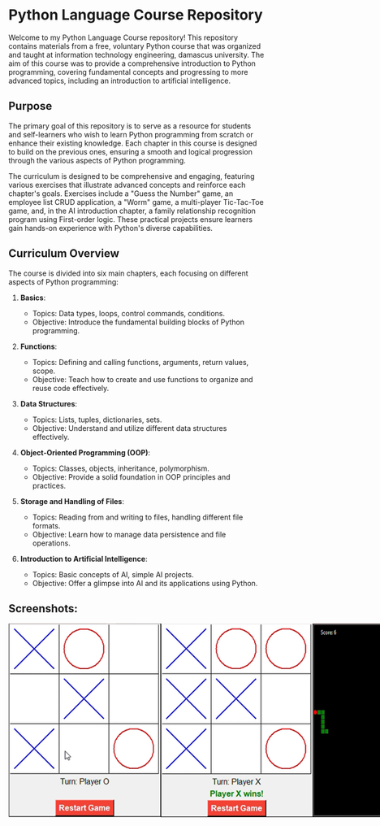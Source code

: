 # Python Language Course Repository

Welcome to my Python Language Course repository! This repository contains materials from a free, voluntary Python course that was organized and taught at information technology engineering, damascus university. The aim of this course was to provide a comprehensive introduction to Python programming, covering fundamental concepts and progressing to more advanced topics, including an introduction to artificial intelligence.

## Purpose

The primary goal of this repository is to serve as a resource for students and self-learners who wish to learn Python programming from scratch or enhance their existing knowledge. Each chapter in this course is designed to build on the previous ones, ensuring a smooth and logical progression through the various aspects of Python programming.

The curriculum is designed to be comprehensive and engaging, featuring various exercises that illustrate advanced concepts and reinforce each chapter's goals. Exercises include a "Guess the Number" game, an employee list CRUD application, a "Worm" game, a multi-player Tic-Tac-Toe game, and, in the AI introduction chapter, a family relationship recognition program using First-order logic. These practical projects ensure learners gain hands-on experience with Python's diverse capabilities.

## Curriculum Overview

The course is divided into six main chapters, each focusing on different aspects of Python programming:

1. **Basics**: 
    - Topics: Data types, loops, control commands, conditions.
    - Objective: Introduce the fundamental building blocks of Python programming.
    
2. **Functions**: 
    - Topics: Defining and calling functions, arguments, return values, scope.
    - Objective: Teach how to create and use functions to organize and reuse code effectively.
    
3. **Data Structures**: 
    - Topics: Lists, tuples, dictionaries, sets.
    - Objective: Understand and utilize different data structures effectively.
    
4. **Object-Oriented Programming (OOP)**: 
    - Topics: Classes, objects, inheritance, polymorphism.
    - Objective: Provide a solid foundation in OOP principles and practices.
    
5. **Storage and Handling of Files**: 
    - Topics: Reading from and writing to files, handling different file formats.
    - Objective: Learn how to manage data persistence and file operations.
    
6. **Introduction to Artificial Intelligence**: 
    - Topics: Basic concepts of AI, simple AI projects.
    - Objective: Offer a glimpse into AI and its applications using Python.

## Screenshots:
<div style='display:flex;'>
<img src="images/image1.png" alt="Smaller" width="300"/>
<img src="images/image2.png" alt="Smaller" width="300"/>
<img src="images/image3.png" alt="Smaller" width="300"/>
<img src="images/image4.png" alt="Smaller" width="300"/>
<img src="images/image5.png" alt="Smaller" width="300"/>
</div>


